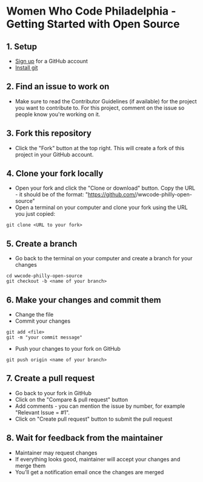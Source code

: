 # Women Who Code Philadelphia - Getting Started with Open Source

## 1. Setup
* [Sign up](https://github.com/join) for a GitHub account
* [Install git](https://help.github.com/articles/set-up-git/)

## 2. Find an issue to work on
* Make sure to read the Contributor Guidelines (if available) for the project you want to contribute to. For this project, comment on the issue so people know you're working on it.

## 3. Fork this repository
* Click the "Fork" button at the top right. This will create a fork of this project in your GitHub account.

## 4. Clone your fork locally
* Open your fork and click the "Clone or download" button. Copy the URL - it should be of the format: "https://github.com/<your GitHub username>/wwcode-philly-open-source"
* Open a terminal on your computer and clone your fork using the URL you just copied:
```
git clone <URL to your fork>
```

## 5. Create a branch
* Go back to the terminal on your computer and create a branch for your changes
```
cd wwcode-philly-open-source
git checkout -b <name of your branch>
```

## 6. Make your changes and commit them
* Change the file
* Commit your changes
```
git add <file>
git -m "your commit message"
```
* Push your changes to your fork on GitHub
```
git push origin <name of your branch>
```

## 7. Create a pull request
* Go back to your fork in GitHub
* Click on the "Compare & pull request" button
* Add comments - you can mention the issue by number, for example "Relevant Issue = #1".
* Click on "Create pull request" button to submit the pull request

## 8. Wait for feedback from the maintainer
* Maintainer may request changes
* If everything looks good, maintainer will accept your changes and merge them
* You'll get a notification email once the changes are merged
